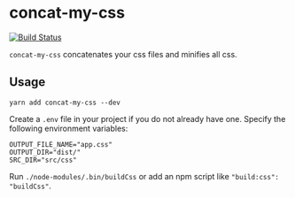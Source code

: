 # concat-my-css

[![Build Status](https://travis-ci.org/robertlandreaux/concat-my-css.svg?branch=master)](https://travis-ci.org/robertlandreaux/concat-my-css.svg?branch=master)

`concat-my-css` concatenates your css files and minifies all css.

## Usage

`yarn add concat-my-css --dev`

Create a `.env` file in your project if you do not already have one. Specify the following environment variables:

```
OUTPUT_FILE_NAME="app.css"
OUTPUT_DIR="dist/"
SRC_DIR="src/css"
```

Run `./node-modules/.bin/buildCss` or add an npm script like `"build:css": "buildCss"`.
